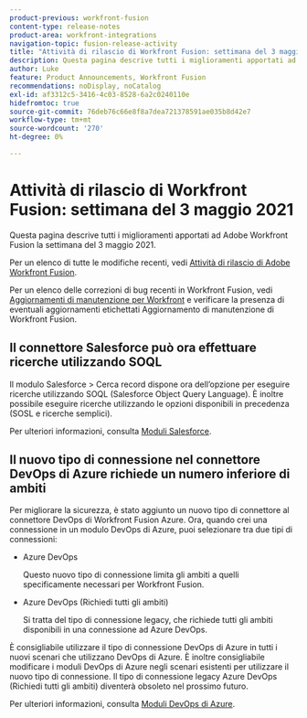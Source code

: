 ```yaml
---
product-previous: workfront-fusion
content-type: release-notes
product-area: workfront-integrations
navigation-topic: fusion-release-activity
title: "Attività di rilascio di Workfront Fusion: settimana del 3 maggio 2021"
description: Questa pagina descrive tutti i miglioramenti apportati ad Adobe Workfront Fusion la settimana del 3 maggio 2021.
author: Luke
feature: Product Announcements, Workfront Fusion
recommendations: noDisplay, noCatalog
exl-id: af3312c5-3416-4c03-8528-6a2c0240110e
hidefromtoc: true
source-git-commit: 76deb76c66e8f8a7dea721378591ae035b8d42e7
workflow-type: tm+mt
source-wordcount: '270'
ht-degree: 0%

---
```


# Attività di rilascio di Workfront Fusion: settimana del 3 maggio 2021

Questa pagina descrive tutti i miglioramenti apportati ad Adobe Workfront Fusion la settimana del 3 maggio 2021.

Per un elenco di tutte le modifiche recenti, vedi [Attività di rilascio di Adobe Workfront Fusion](../../../product-announcements/product-releases/fusion-release-activity/fusion-release-activity.md).

Per un elenco delle correzioni di bug recenti in Workfront Fusion, vedi [Aggiornamenti di manutenzione per Workfront](https://experienceleague.adobe.com/docs/workfront-known-issues/releases/current-updates.html) e verificare la presenza di eventuali aggiornamenti etichettati Aggiornamento di manutenzione di Workfront Fusion.

## Il connettore Salesforce può ora effettuare ricerche utilizzando SOQL

Il modulo Salesforce > Cerca record dispone ora dell’opzione per eseguire ricerche utilizzando SOQL (Salesforce Object Query Language). È inoltre possibile eseguire ricerche utilizzando le opzioni disponibili in precedenza (SOSL e ricerche semplici).

Per ulteriori informazioni, consulta [Moduli Salesforce](../../../workfront-fusion/apps-and-their-modules/salesforce-modules.md).

## Il nuovo tipo di connessione nel connettore DevOps di Azure richiede un numero inferiore di ambiti

Per migliorare la sicurezza, è stato aggiunto un nuovo tipo di connettore al connettore DevOps di Workfront Fusion Azure. Ora, quando crei una connessione in un modulo DevOps di Azure, puoi selezionare tra due tipi di connessioni:

* Azure DevOps

  Questo nuovo tipo di connessione limita gli ambiti a quelli specificamente necessari per Workfront Fusion.

* Azure DevOps (Richiedi tutti gli ambiti)

  Si tratta del tipo di connessione legacy, che richiede tutti gli ambiti disponibili in una connessione ad Azure DevOps.

È consigliabile utilizzare il tipo di connessione DevOps di Azure in tutti i nuovi scenari che utilizzano DevOps di Azure. È inoltre consigliabile modificare i moduli DevOps di Azure negli scenari esistenti per utilizzare il nuovo tipo di connessione. Il tipo di connessione legacy Azure DevOps (Richiedi tutti gli ambiti) diventerà obsoleto nel prossimo futuro.

Per ulteriori informazioni, consulta [Moduli DevOps di Azure](../../../workfront-fusion/apps-and-their-modules/azure-dev-ops.md).
